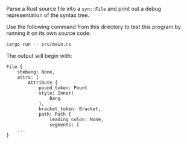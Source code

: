 Parse a Rust source file into a `syn::File` and print out a debug representation of the syntax tree.

Use the following command from this directory to test this program by running it on its own source code:

```bash
cargo run -- src/main.rs
```

The output will begin with:

```
File {
    shebang: None,
    attrs: [
        Attribute {
            pound_token: Pount
            style: Inner(
                Bang
            ),
            bracket_token: Bracket,
            path: Path {
                leading_colon: None,
                segments: [
    ...
}
```
